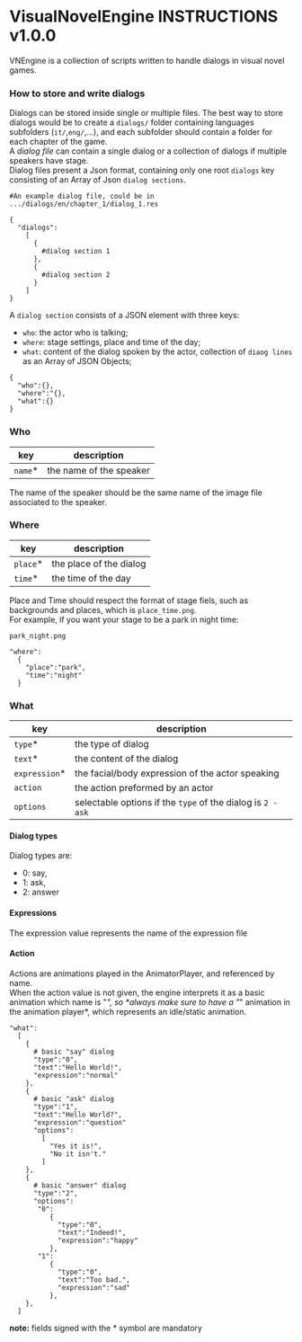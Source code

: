 # VisualNovelEngine INSTRUCTIONS v1.0.0

VNEngine is a collection of scripts written to handle dialogs in visual novel games.

### How to store and write dialogs
Dialogs can be stored inside single or multiple files.
The best way to store dialogs would be to create a `dialogs/` folder containing languages subfolders (`it/`,`eng/`,...), and each subfolder should contain a folder for each chapter of the game.  
A *dialog file* can contain a single dialog or a collection of dialogs if multiple speakers have stage.  
Dialog files present a Json format, containing only one root `dialogs` key consisting of an Array of Json `dialog sections`.
```
#An example dialog file, could be in .../dialogs/en/chapter_1/dialog_1.res

{
  "dialogs":
    [
      {
        #dialog section 1
      },
      {
        #dialog section 2
      }
    ]
}
```

A `dialog section` consists of a JSON element with three keys:  
- `who`: the actor who is talking;  
- `where`: stage settings, place and time of the day;  
- `what`: content of the dialog spoken by the actor, collection of `diaog lines` as an Array of JSON Objects;  

```
{
  "who":{},
  "where":"{},
  "what":{}
}
```

### Who
| key | description |
|-|-|
|`name`*|the name of the speaker|
The name of the speaker should be the same name of the image file associated to the speaker.


### Where
| key | description |
|-|-|
|`place`*| the place of the dialog |
|`time`*| the time of the day |
Place and Time should respect the format of stage fiels, such as backgrounds and places, which is `place_time.png`.  
For example, if you want your stage to be a park in night time:
```
park_night.png

"where":
  {
    "place":"park",
    "time":"night"
  }
```

### What
| key | description |
|-|-|
|`type`*|the type of dialog|
|`text`*|the content of the dialog|
|`expression`*|the facial/body expression of the actor speaking|
|`action`|the action preformed by an actor|
|`options`|selectable options if the `type` of the dialog is `2 - ask`|

#### Dialog types
Dialog types are:
- 0: say,
- 1: ask,
- 2: answer

#### Expressions
The expression value represents the name of the expression file

#### Action
Actions are animations played in the AnimatorPlayer, and referenced by name.  
When the action value is not given, the engine interprets it as a basic animation which name is "_", so *always make sure to have a "_" animation in the animation player*, which represents an idle/static animation.

```
"what":
  [
    {
      # basic "say" dialog
      "type":"0",
      "text":"Hello World!",
      "expression":"normal"
    },
    {
      # basic "ask" dialog
      "type":"1",
      "text":"Hello World?",
      "expression":"question"
      "options":
        [
          "Yes it is!",
          "No it isn't."
        ]
    },
    {
      # basic "answer" dialog
      "type":"2",
      "options":
       "0":
          {
            "type":"0",
            "text":"Indeed!",
            "expression":"happy"     
          },
       "1":
          {
            "type":"0",
            "text":"Too bad.",
            "expression":"sad"     
          },
    },    
  ]
```


**note:** fields signed with the * symbol are mandatory
